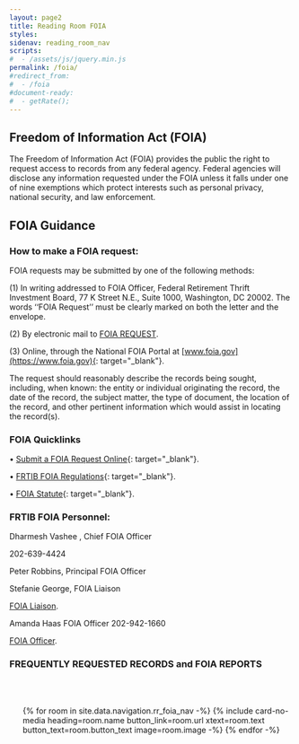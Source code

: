 ```yaml
---
layout: page2
title: Reading Room FOIA
styles:
sidenav: reading_room_nav
scripts:
#  - /assets/js/jquery.min.js
permalink: /foia/
#redirect_from:
#  - /foia
#document-ready:
#  - getRate();
---
```


## Freedom of Information Act (FOIA)

The Freedom of Information Act (FOIA) provides the public the right to request access to records from any federal agency. Federal agencies will disclose any information requested under the FOIA unless it falls under one of nine exemptions which protect interests such as personal privacy, national security, and law enforcement.

## FOIA Guidance
                                      

### How to make a FOIA request:



FOIA requests may be submitted by one of the following methods:


(1)	In writing addressed to FOIA Officer, Federal Retirement Thrift Investment Board, 77 K Street N.E., Suite 1000, Washington, DC 20002. The words ‘‘FOIA Request’’ must be clearly marked on both the letter and the envelope.

(2)	By electronic mail to <a href="mailto:foiarequest@frtib.gov?subject=FOIA REQUEST" target="_blank" rel="noopener">FOIA REQUEST</a>.

(3)	Online, through the National FOIA Portal at [www.foia.gov](https://www.foia.gov){: target="_blank"}.



The request should reasonably describe the records being sought, including, when known: the entity or individual originating the record, the date of the record, the subject matter, the type of document, the location of the record, and other pertinent information which would assist in locating the record(s).

### FOIA Quicklinks

•	   [Submit a FOIA Request Online](https://www.foia.gov/agency-search.html?id=a2f264a0-e089-47e4-832e-c8cd465d2421&type=component){: target="_blank"}.

•	  [FRTIB FOIA Regulations](https://www.ecfr.gov/current/title-5/chapter-VI/part-1631){: target="_blank"}.

•	  [FOIA Statute](https://www.govinfo.gov/content/pkg/USCODE-2012-title5/html/USCODE-2012-title5-partI-chap5-subchapII-sec552.htm){: target="_blank"}.
### FRTIB FOIA Personnel:
  
  Dharmesh Vashee , Chief FOIA Officer
  
  202-639-4424
  
  Peter Robbins,
  Principal FOIA Officer
    
  Stefanie George,
  FOIA Liaison
  
  <a href="mailto:FOIALiaison@frtib.gov?subject= Question for FOIA Liaison" target="_blank" rel="noopener">FOIA Liaison</a>.

  Amanda Haas 
  FOIA Officer
  202-942-1660
  
  <a href="mailto:FOIARequest@frtib.gov?subject= Question for FOIA Officer" target="_blank" rel="noopener">FOIA Officer</a>.

### FREQUENTLY REQUESTED RECORDS and FOIA REPORTS 






<br>
<br>
<!-- cards starts here -->
<ul class="usa-card-group">
{% for room in site.data.navigation.rr_foia_nav -%}
{% include card-no-media heading=room.name button_link=room.url
      xtext=room.text button_text=room.button_text image=room.image -%}
{% endfor -%}
</ul>
<!-- end of cards -->

<!-- CONTENT END -->
